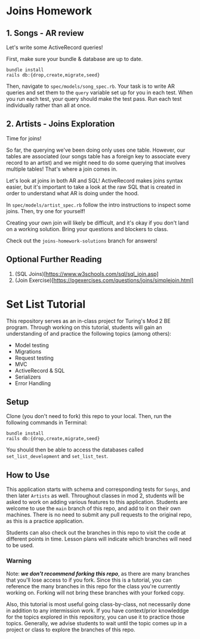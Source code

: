 # Joins Homework


## 1. Songs - AR review
Let's write some ActiveRecord queries! 

First, make sure your bundle & database are up to date. 
```
bundle install
rails db:{drop,create,migrate,seed}
```

Then, navigate to `spec/models/song_spec.rb`. Your task is to write AR queries and set them to the `query` variable set up for you in each test. When you run each test, your query should make the test pass. Run each test individually rather than all at once.

## 2. Artists - Joins Exploration

Time for joins! 

So far, the querying we've been doing only uses one table. However, our tables are associated (our songs table has a foreign key to associate every record to an artist) and we might need to do some querying that involves multiple tables! That's where a join comes in. 

Let's look at joins in both AR and SQL! ActiveRecord makes joins syntax easier, but it's important to take a look at the raw SQL that is created in order to understand what AR is doing under the hood. 

In `spec/models/artist_spec.rb` follow the intro instructions to inspect some joins. Then, try one for yourself! 

Creating your own join will likely be difficult, and it's okay if you don't land on a working solution. Bring your questions and blockers to class. 

Check out the `joins-homework-solutions` branch for answers!

## Optional Further Reading

1. (SQL Joins)[https://www.w3schools.com/sql/sql_join.asp]
2. (Join Exercise)[https://pgexercises.com/questions/joins/simplejoin.html]

# Set List Tutorial


This repository serves as an in-class project for Turing's Mod 2 BE program. Through working on this tutorial, students will gain an understanding of and practice the following topics (among others): 
* Model testing
* Migrations
* Request testing
* MVC
* ActiveRecord & SQL
* Serializers
* Error Handling

## Setup

Clone (you don't need to fork) this repo to your local. Then, run the following commands in Terminal: 
```
bundle install
rails db:{drop,create,migrate,seed}
```

You should then be able to access the databases called `set_list_development` and `set_list_test`. 

## How to Use
This application starts with schema and corresponding tests for `Songs`, and then later `Artists` as well. Throughout classes in mod 2, students will be asked to work on adding various features to this application. Students are welcome to use the `main` branch of this repo, and add to it on their own machines. There is no need to submit any pull requests to the original repo, as this is a practice application. 

Students can also check out the branches in this repo to visit the code at different points in time. Lesson plans will indicate which branches will need to be used.

### Warning
Note: ___we don't recommend **forking** this repo___, as there are many branches that you'll lose access to if you fork. Since this is a tutorial, you can reference the many branches in this repo for the class you're currently working on. Forking will not bring these branches with your forked copy. 

Also, this tutorial is most useful going class-by-class, not necessarily done in addition to any intermission work. If you have context/prior knowleddge for the topics explored in this repository, you can use it to practice those topics. Generally, we advise students to wait until the topic comes up in a project or class to explore the branches of this repo.